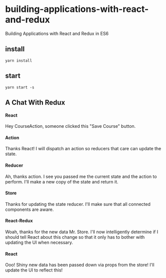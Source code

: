# building-applications-with-react-and-redux
Building Applications with React and Redux in ES6


## install
`yarn install`


## start
`yarn start -s`

## A Chat With Redux

#### React
Hey CourseAction, someone clicked this "Save Course" button.

#### Action
Thanks React! I will dispatch an action so reducers that care can update the state.

#### Reducer
Ah, thanks action. I see you passed me the current state and the action to perform. I'll make a new copy of the state and return it.

#### Store
Thanks for updating the state reducer. I'll make sure that all connected components are aware.

#### React-Redux
Woah, thanks for the new data Mr. Store. I'll now intelligently determine if I should tell React about this change so that it only has to bother with updating the UI when necessary.

#### React
Ooo! Shiny new data has been passed down via props from the store! I'll update the UI to reflect this!
